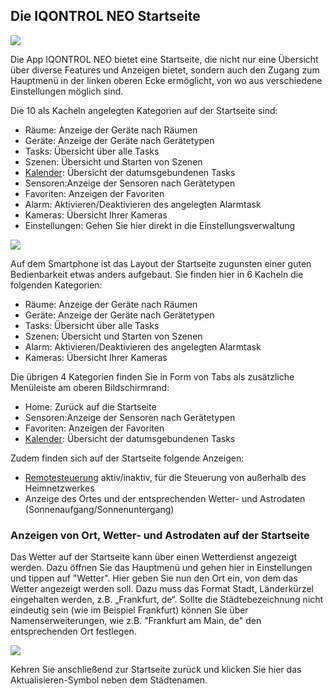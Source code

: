 ## Die IQONTROL NEO Startseite

![](/de/iqontrol_neo/iqneo_startseite.jpg)

Die App IQONTROL NEO bietet eine Startseite, die nicht nur eine
Übersicht über diverse Features und Anzeigen bietet, sondern auch den
Zugang zum Hauptmenü in der linken oberen Ecke ermöglicht, von wo aus
verschiedene Einstellungen möglich sind.

Die 10 als Kacheln angelegten Kategorien auf der Startseite sind:

  - Räume: Anzeige der Geräte nach Räumen
  - Geräte: Anzeige der Geräte nach Gerätetypen
  - Tasks: Übersicht über alle Tasks
  - Szenen: Übersicht und Starten von Szenen
  - [Kalender](/de/iqontrol_neo/kalender): Übersicht der
    datumsgebundenen Tasks
  - Sensoren:Anzeige der Sensoren nach Gerätetypen
  - Favoriten: Anzeigen der Favoriten
  - Alarm: Aktivieren/Deaktivieren des angelegten Alarmtask
  - Kameras: Übersicht Ihrer Kameras
  - Einstellungen: Gehen Sie hier direkt in die Einstellungsverwaltung

![](/de/iqontrol_neo/iqn-uebersicht.png)

Auf dem Smartphone ist das Layout der Startseite zugunsten einer guten
Bedienbarkeit etwas anders aufgebaut. Sie finden hier in 6 Kacheln die
folgenden Kategorien:

  - Räume: Anzeige der Geräte nach Räumen
  - Geräte: Anzeige der Geräte nach Gerätetypen
  - Tasks: Übersicht über alle Tasks
  - Szenen: Übersicht und Starten von Szenen
  - Alarm: Aktivieren/Deaktivieren des angelegten Alarmtask
  - Kameras: Übersicht Ihrer Kameras

Die übrigen 4 Kategorien finden Sie in Form von Tabs als zusätzliche
Menüleiste am oberen Bildschirmrand:

  - Home: Zurück auf die Startseite
  - Sensoren:Anzeige der Sensoren nach Gerätetypen
  - Favoriten: Anzeigen der Favoriten 
  - [Kalender](/de/iqontrol_neo/kalender): Übersicht der
    datumsgebundenen Tasks

Zudem finden sich auf der Startseite folgende Anzeigen:

  - [Remotesteuerung](/de/iqontrol_neo/remote) aktiv/inaktiv, für die
    Steuerung von außerhalb des Heimnetzwerkes
  - Anzeige des Ortes und der entsprechenden Wetter- und Astrodaten
    (Sonnenaufgang/Sonnenuntergang)

### Anzeigen von Ort, Wetter- und Astrodaten auf der Startseite

Das Wetter auf der Startseite kann über einen Wetterdienst angezeigt
werden. Dazu öffnen Sie das Hauptmenü und gehen hier in Einstellungen
und tippen auf "Wetter". Hier geben Sie nun den Ort ein, von dem das
Wetter angezeigt werden soll. Dazu muss das Format Stadt, Länderkürzel
eingehalten werden, z.B. „Frankfurt, de“. Sollte die Städtebezeichnung
nicht eindeutig sein (wie im Beispiel Frankfurt) können Sie über
Namenserweiterungen, wie z.B. "Frankfurt am Main, de" den entsprechenden
Ort festlegen.

![](/de/iqontrol_neo/iqneo_wetter.jpg)

Kehren Sie anschließend zur Startseite zurück und klicken Sie hier das
Aktualisieren-Symbol neben dem Städtenamen.
